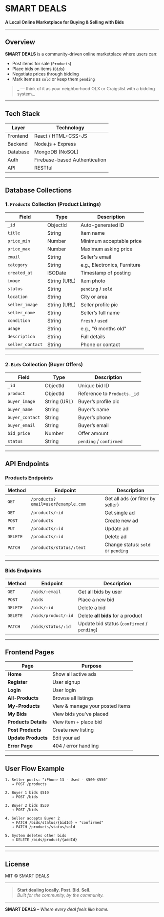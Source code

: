 # SMART DEALS

**A Local Online Marketplace for Buying & Selling with Bids**

---

## Overview

**SMART DEALS** is a community-driven online marketplace where users can:

- Post items for sale (`Products`)
- Place bids on items (`Bids`)
- Negotiate prices through bidding
- Mark items as `sold` or keep them `pending`

> _ — think of it as your neighborhood OLX or Craigslist with a bidding system._

---

## Tech Stack

| Layer    | Technology                    |
| -------- | ----------------------------- |
| Frontend | React / HTML+CSS+JS           |
| Backend  | Node.js + Express             |
| Database | MongoDB (NoSQL)               |
| Auth     | Firebase-based Authentication |
| API      | RESTful                       |

---

## Database Collections

### 1. `Products` Collection (Product Listings)

| Field            | Type         | Description                  |
| ---------------- | ------------ | ---------------------------- |
| `_id`            | ObjectId     | Auto-generated ID            |
| `title`          | String       | Item name                    |
| `price_min`      | Number       | Minimum acceptable price     |
| `price_max`      | Number       | Maximum asking price         |
| `email`          | String       | Seller's email               |
| `category`       | String       | e.g., Electronics, Furniture |
| `created_at`     | ISODate      | Timestamp of posting         |
| `image`          | String (URL) | Item photo                   |
| `status`         | String       | `pending` / `sold`           |
| `location`       | String       | City or area                 |
| `seller_image`   | String (URL) | Seller profile pic           |
| `seller_name`    | String       | Seller’s full name           |
| `condition`      | String       | `fresh` / `used`             |
| `usage`          | String       | e.g., "6 months old"         |
| `description`    | String       | Full details                 |
| `seller_contact` | String       | Phone or contact             |

---

### 2. `Bids` Collection (Buyer Offers)

| Field           | Type         | Description             |
| --------------- | ------------ | ----------------------- |
| `_id`           | ObjectId     | Unique bid ID           |
| `product`       | ObjectId     | Reference to `Products._id` |
| `buyer_image`   | String (URL) | Buyer’s profile pic     |
| `buyer_name`    | String       | Buyer’s name            |
| `buyer_contact` | String       | Buyer’s phone           |
| `buyer_email`   | String       | Buyer’s email           |
| `bid_price`     | Number       | Offer amount            |
| `status`        | String       | `pending` / `confirmed` |

---

## API Endpoints

### **Products Endpoints**

| Method   | Endpoint                       | Description                        |
| -------- | ------------------------------ | ---------------------------------- |
| `GET`    | `/products?email=user@example.com` | Get all ads (or filter by seller)  |
| `GET`    | `/products/:id`                    | Get single ad                      |
| `POST`   | `/products`                        | Create new ad                      |
| `PUT`    | `/products/:id`                    | Update ad                          |
| `DELETE` | `/products/:id`                    | Delete ad                          |
| `PATCH`  | `/products/status/:text`           | Change status: `sold` or `pending` |

---

### **Bids Endpoints**

| Method   | Endpoint            | Description                                 |
| -------- | ------------------- | ------------------------------------------- |
| `GET`    | `/bids/:email`      | Get all bids by user                        |
| `POST`   | `/bids`             | Place a new bid                             |
| `DELETE` | `/bids/:id`         | Delete a bid                                |
| `DELETE` | `/bids/product/:id` | Delete **all bids** for a product           |
| `PATCH`  | `/bids/status/:id`  | Update bid status (`confirmed` / `pending`) |

---

## Frontend Pages

| Page             | Purpose                         |
| ---------------- | ------------------------------- |
| **Home**         | Show all active ads             |
| **Register**     | User signup                     |
| **Login**        | User login                      |
| **All-Products**     | Browse all listings             |
| **My-Products**      | View & manage your posted items |
| **My Bids**      | View bids you've placed         |
| **Products Details** | View item + place bid           |
| **Post Products**    | Create new listing              |
| **Update Products**  | Edit your ad                    |
| **Error Page**   | 404 / error handling            |

---

## User Flow Example

```text
1. Seller posts: "iPhone 13 - Used - $500-$550"
   → POST /products

2. Buyer 1 bids $510
   → POST /bids

3. Buyer 2 bids $530
   → POST /bids

4. Seller accepts Buyer 2
   → PATCH /bids/status/{bidId} → "confirmed"
   → PATCH /products/status/sold

5. System deletes other bids
   → DELETE /bids/product/{addId}
```

---

---

## License

MIT © SMART DEALS

---

> **Start dealing locally. Post. Bid. Sell.**  
> _Built for the community, by the community._

---

**SMART DEALS** – _Where every deal feels like home._
